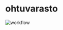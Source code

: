 # ohtuvarasto
![workflow](https://github.com/zmejka/ohtuvarasto/actions/workflows/main.yml/badge.svg)

